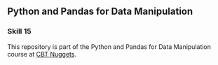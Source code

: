## Python and Pandas for Data Manipulation
### Skill 15

This repository is part of the Python and Pandas for Data Manipulation course at [CBT Nuggets](https://cbtnuggets.com/). 